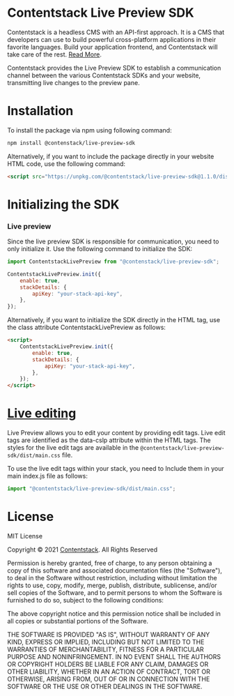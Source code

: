 # Contentstack Live Preview SDK

Contentstack is a headless CMS with an API-first approach. It is a CMS that developers can use to build powerful cross-platform applications in their favorite languages. Build your application frontend, and Contentstack will take care of the rest. [Read More](https://www.contentstack.com/docs/content-managers/live-preview/).

Contentstack provides the Live Preview SDK to establish a communication channel between the various Contentstack SDKs and your website, transmitting live changes to the preview pane.

# Installation

To install the package via npm using following command:

```bash
npm install @contenstack/live-preview-sdk
```

Alternatively, if you want to include the package directly in your website HTML code, use the following command:

```html
<script src="https://unpkg.com/@contentstack/live-preview-sdk@1.1.0/dist/index.js"></script>
```

# Initializing the SDK

### Live preview

Since the live preview SDK is responsible for communication, you need to only initialize it.
Use the following command to initialize the SDK:

```javascript
import ContentstackLivePreview from "@contenstack/live-preview-sdk";

ContentstackLivePreview.init({
    enable: true,
    stackDetails: {
        apiKey: "your-stack-api-key",
    },
});
```

Alternatively, if you want to initialize the SDK directly in the HTML tag, use the class attribute ContentstackLivePreview as follows:

```html
<script>
    ContentstackLivePreview.init({
        enable: true,
        stackDetails: {
            apiKey: "your-stack-api-key",
        },
    });
</script>
```

# [Live editing](https://www.contentstack.com/docs/developers/set-up-live-preview/set-up-live-preview-for-your-website/#live-editing-for-entries-optional-)

Live Preview allows you to edit your content by providing edit tags. Live edit tags are identified as the data-cslp attribute within the HTML tags. The styles for the live edit tags are available in the `@contentstack/live-preview-sdk/dist/main.css` file.

To use the live edit tags within your stack, you need to Include them in your main index.js file as follows:

```javascript
import "@contentstack/live-preview-sdk/dist/main.css";
```

# License

MIT License

Copyright © 2021 [Contentstack](https://www.contentstack.com/). All Rights Reserved

Permission is hereby granted, free of charge, to any person obtaining a copy of this software and associated documentation files (the "Software"), to deal in the Software without restriction, including without limitation the rights to use, copy, modify, merge, publish, distribute, sublicense, and/or sell copies of the Software, and to permit persons to whom the Software is furnished to do so, subject to the following conditions:

The above copyright notice and this permission notice shall be included in all copies or substantial portions of the Software.

THE SOFTWARE IS PROVIDED "AS IS", WITHOUT WARRANTY OF ANY KIND, EXPRESS OR IMPLIED, INCLUDING BUT NOT LIMITED TO THE WARRANTIES OF MERCHANTABILITY, FITNESS FOR A PARTICULAR PURPOSE AND NONINFRINGEMENT. IN NO EVENT SHALL THE AUTHORS OR COPYRIGHT HOLDERS BE LIABLE FOR ANY CLAIM, DAMAGES OR OTHER LIABILITY, WHETHER IN AN ACTION OF CONTRACT, TORT OR OTHERWISE, ARISING FROM, OUT OF OR IN CONNECTION WITH THE SOFTWARE OR THE USE OR OTHER DEALINGS IN THE SOFTWARE.
